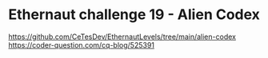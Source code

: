 # Ethernaut challenge 19 - Alien Codex

https://github.com/CeTesDev/EthernautLevels/tree/main/alien-codex
https://coder-question.com/cq-blog/525391